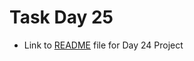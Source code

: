 # Task Day 25

- Link to [README](https://github.com/nishantsharma312/node-todo-cicd/blob/9e5adbae86c86a2ca08adfeefe37c633613b8084/README.md) file for Day 24 Project
